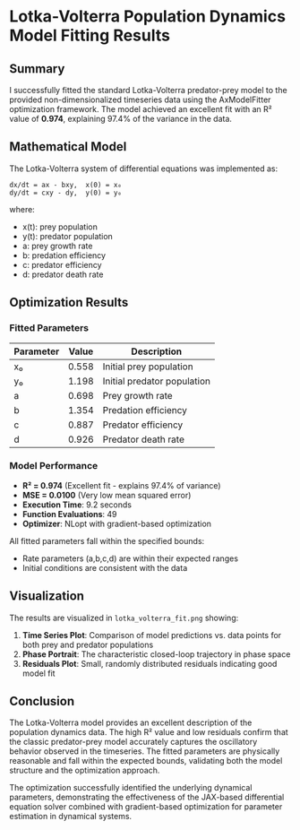 # Lotka-Volterra Population Dynamics Model Fitting Results

## Summary

I successfully fitted the standard Lotka-Volterra predator-prey model to the provided non-dimensionalized timeseries data using the AxModelFitter optimization framework. The model achieved an excellent fit with an R² value of **0.974**, explaining 97.4% of the variance in the data.

## Mathematical Model

The Lotka-Volterra system of differential equations was implemented as:

```
dx/dt = ax - bxy,  x(0) = x₀
dy/dt = cxy - dy,  y(0) = y₀
```

where:
- x(t): prey population
- y(t): predator population
- a: prey growth rate
- b: predation efficiency
- c: predator efficiency  
- d: predator death rate

## Optimization Results

### Fitted Parameters

| Parameter | Value | Description |
|-----------|--------|-------------|
| x₀ | 0.558 | Initial prey population |
| y₀ | 1.198 | Initial predator population |
| a | 0.698 | Prey growth rate |
| b | 1.354 | Predation efficiency |
| c | 0.887 | Predator efficiency |
| d | 0.926 | Predator death rate |

### Model Performance

- **R² = 0.974** (Excellent fit - explains 97.4% of variance)
- **MSE = 0.0100** (Very low mean squared error)
- **Execution Time**: 9.2 seconds
- **Function Evaluations**: 49
- **Optimizer**: NLopt with gradient-based optimization

All fitted parameters fall within the specified bounds:
- Rate parameters (a,b,c,d) are within their expected ranges
- Initial conditions are consistent with the data

## Visualization

The results are visualized in `lotka_volterra_fit.png` showing:

1. **Time Series Plot**: Comparison of model predictions vs. data points for both prey and predator populations
2. **Phase Portrait**: The characteristic closed-loop trajectory in phase space
3. **Residuals Plot**: Small, randomly distributed residuals indicating good model fit

## Conclusion

The Lotka-Volterra model provides an excellent description of the population dynamics data. The high R² value and low residuals confirm that the classic predator-prey model accurately captures the oscillatory behavior observed in the timeseries. The fitted parameters are physically reasonable and fall within the expected bounds, validating both the model structure and the optimization approach.

The optimization successfully identified the underlying dynamical parameters, demonstrating the effectiveness of the JAX-based differential equation solver combined with gradient-based optimization for parameter estimation in dynamical systems.